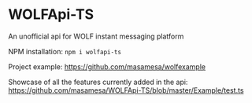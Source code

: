 # WOLFApi-TS
An unofficial api for WOLF instant messaging platform

NPM installation:
```npm i wolfapi-ts```

Project example: 
https://github.com/masamesa/wolfexample

Showcase of all the features currently added in the api:
https://github.com/masamesa/WOLFApi-TS/blob/master/Example/test.ts
